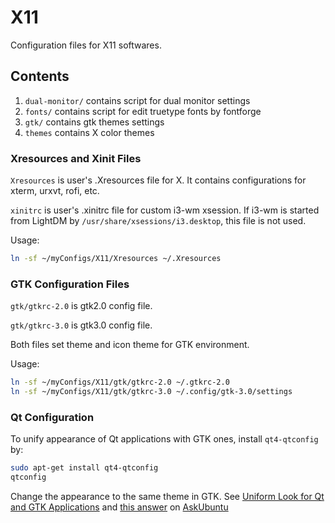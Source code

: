X11
===

Configuration files for X11 softwares.

## Contents

1. `dual-monitor/` contains script for dual monitor settings
1. `fonts/` contains script for edit truetype fonts by fontforge
1. `gtk/` contains gtk themes settings
1. `themes` contains X color themes

### Xresources and Xinit Files

`Xresources` is user's .Xresources file for X. It contains configurations for xterm, urxvt, rofi, etc.

`xinitrc` is user's .xinitrc file for custom i3-wm xsession. If i3-wm is started from LightDM by `/usr/share/xsessions/i3.desktop`, this file is not used.

Usage:

```sh
ln -sf ~/myConfigs/X11/Xresources ~/.Xresources
```

### GTK Configuration Files

`gtk/gtkrc-2.0` is gtk2.0 config file.

`gtk/gtkrc-3.0` is gtk3.0 config file.

Both files set theme and icon theme for GTK environment.

Usage:

```sh
ln -sf ~/myConfigs/X11/gtk/gtkrc-2.0 ~/.gtkrc-2.0
ln -sf ~/myConfigs/X11/gtk/gtkrc-3.0 ~/.config/gtk-3.0/settings
```

### Qt Configuration

To unify appearance of Qt applications with GTK ones, install `qt4-qtconfig` by:

```sh
sudo apt-get install qt4-qtconfig
qtconfig
```

Change the appearance to the same theme in GTK. See [Uniform Look for Qt and GTK Applications](https://wiki.archlinux.org/index.php/Uniform_Look_for_Qt_and_GTK_Applications) and [this answer](http://askubuntu.com/a/22319) on [AskUbuntu](http://askubuntu.com/)

